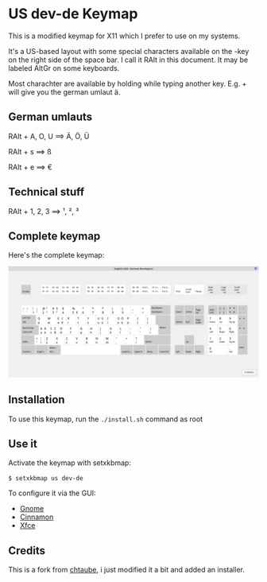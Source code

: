 # US dev-de Keymap

This is a modified keymap for X11 which I prefer to use on my systems.

It's a US-based layout with some special characters available on the
<Alt>-key on the right side of the space bar. I call it RAlt in this
document. It may be labeled AltGr on some keyboards.

Most charachter are available by holding <RAlt> while typing another
key. E.g. <RAlt>+<a> will give you the german umlaut ä.

## German umlauts

RAlt + A, O, U  ==>  Ä, Ö, Ü

RAlt + s        ==>  ß

RAlt + e        ==>  €

## Technical stuff

RAlt + 1, 2, 3  ==>  ¹, ², ³
       
## Complete keymap

Here's the complete keymap:

![Keymap](keymap.png)

## Installation

To use this keymap, run the `./install.sh` command as root

## Use it

Activate the keymap with setxkbmap:
 
```
$ setxkbmap us dev-de
```

To configure it via the GUI:

* [Gnome](https://www.mkammerer.de/blog/custom-keyboard-layouts-in-gnome/)
* [Cinnamon](https://www.mkammerer.de/blog/custom-keyboard-layouts-in-cinnamon/)
* [Xfce](https://www.mkammerer.de/blog/custom-keyboard-layouts-with-linux/)

## Credits

This is a fork from [chtaube](https://github.com/chtaube/Keymap), i just modified it a bit and added an installer.
